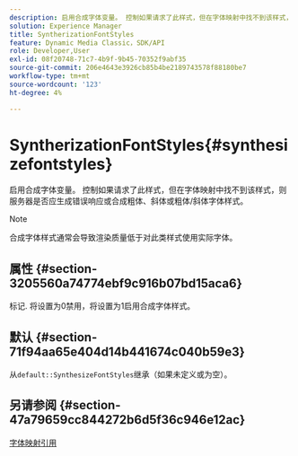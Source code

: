 ```yaml
---
description: 启用合成字体变量。 控制如果请求了此样式，但在字体映射中找不到该样式，则服务器是否应生成错误响应或合成粗体、斜体或粗体/斜体字体样式。
solution: Experience Manager
title: SyntherizationFontStyles
feature: Dynamic Media Classic，SDK/API
role: Developer,User
exl-id: 08f20748-71c7-4b9f-9b45-70352f9abf35
source-git-commit: 206e4643e3926cb85b4be2189743578f88180be7
workflow-type: tm+mt
source-wordcount: '123'
ht-degree: 4%

---
```


# SyntherizationFontStyles{#synthesizefontstyles}

启用合成字体变量。 控制如果请求了此样式，但在字体映射中找不到该样式，则服务器是否应生成错误响应或合成粗体、斜体或粗体/斜体字体样式。

>[!NOTE]
>
>合成字体样式通常会导致渲染质量低于对此类样式使用实际字体。

## 属性 {#section-3205560a74774ebf9c916b07bd15aca6}

标记. 将设置为0禁用，将设置为1启用合成字体样式。

## 默认 {#section-71f94aa65e404d14b441674c040b59e3}

从`default::SynthesizeFontStyles`继承（如果未定义或为空）。

## 另请参阅 {#section-47a79659cc844272b6d5f36c946e12ac}

[字体映射引用](../../../../../is-api/image-catalog/image-serving-api-ref/c-image-catalog-reference/c-font-map-reference/c-font-map-reference.md#concept-f81f319d03c646c5a8ef87b3277dd37d)
